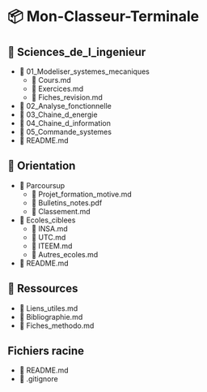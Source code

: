 # 📦 Mon-Classeur-Terminale

## 📂 Sciences_de_l_ingenieur
- 📂 01_Modeliser_systemes_mecaniques  
  - 📜 Cours.md  
  - 📜 Exercices.md  
  - 📜 Fiches_revision.md  
- 📂 02_Analyse_fonctionnelle  
- 📂 03_Chaine_d_energie  
- 📂 04_Chaine_d_information  
- 📂 05_Commande_systemes  
- 📜 README.md  

## 📂 Orientation
- 📂 Parcoursup  
  - 📜 Projet_formation_motive.md  
  - 📜 Bulletins_notes.pdf  
  - 📜 Classement.md  
- 📂 Ecoles_ciblees  
  - 📜 INSA.md  
  - 📜 UTC.md  
  - 📜 ITEEM.md  
  - 📜 Autres_ecoles.md  
- 📜 README.md  

## 📂 Ressources
- 📜 Liens_utiles.md  
- 📜 Bibliographie.md  
- 📜 Fiches_methodo.md  

## Fichiers racine
- 📜 README.md  
- 📜 .gitignore  



